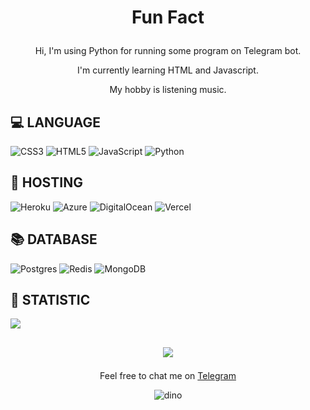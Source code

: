 # <p align="center">Fun Fact

<p align="center">Hi, I'm using Python for running some program on Telegram bot.
<p align="center">I'm currently learning HTML and Javascript.
<p align="center">My hobby is listening music.

## 💻 LANGUAGE
![CSS3](https://img.shields.io/badge/css3-%231572B6.svg?style=for-the-badge&logo=css3&logoColor=white)
![HTML5](https://img.shields.io/badge/html5-%23E34F26.svg?style=for-the-badge&logo=html5&logoColor=white)
![JavaScript](https://img.shields.io/badge/javascript-%23323330.svg?style=for-the-badge&logo=javascript&logoColor=%23F7DF1E) 
![Python](https://img.shields.io/badge/python-3670A0?style=for-the-badge&logo=python&logoColor=ffdd54) 

## 🔌 HOSTING
![Heroku](https://img.shields.io/badge/heroku-%23430098.svg?style=for-the-badge&logo=heroku&logoColor=white)
![Azure](https://img.shields.io/badge/azure-%230072C6.svg?style=for-the-badge&logo=azure-devops&logoColor=white)
![DigitalOcean](https://img.shields.io/badge/DigitalOcean-%230167ff.svg?style=for-the-badge&logo=digitalOcean&logoColor=white)
![Vercel](https://img.shields.io/badge/vercel-%23000000.svg?style=for-the-badge&logo=vercel&logoColor=white)

## 📚 DATABASE
![Postgres](https://img.shields.io/badge/postgres-%23316192.svg?style=for-the-badge&logo=postgresql&logoColor=white)
![Redis](https://img.shields.io/badge/redis-%23DD0031.svg?style=for-the-badge&logo=redis&logoColor=white)
![MongoDB](https://img.shields.io/badge/MongoDB-%234ea94b.svg?style=for-the-badge&logo=mongodb&logoColor=white)

## 🔖 STATISTIC
![](https://github-readme-streak-stats.herokuapp.com/?user=raflydtya&theme=tokyonight&hide_border=false)<br/>

## <p align="center">[![](https://visitcount.itsvg.in/api?id=raflydtya&icon=1&color=2)](https://visitcount.itsvg.in)
<p align="center">Feel free to chat me on <a href="http://telegram.me/limitedReva_bot">Telegram</a>

<p align="center"><img src="https://raw.githubusercontent.com/TheDudeThatCode/TheDudeThatCode/master/Assets/dino.gif" alt="dino"  />


<!---
![](https://github-readme-stats.vercel.app/api?username=raflydtya&theme=tokyonight&hide_border=false&include_all_commits=true&count_private=true)<br/>
![](https://github-readme-stats.vercel.app/api/top-langs/?username=raflydtya&theme=tokyonight&hide_border=false&include_all_commits=true&count_private=true&layout=compact)
![](https://github-readme-stats.vercel.app/api/top-langs/?username=raflydtya)](https://github.com/raflydtya/github-readme-stats)

---!>

